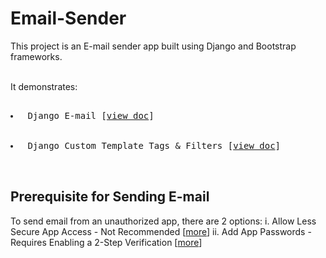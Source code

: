 # Email-Sender

This project is an E-mail sender app built using Django and Bootstrap frameworks.

<br>
It demonstrates: 
			<pre>
				<li> Django E-mail [<a href="https://docs.djangoproject.com/en/3.0/topics/email/" target="_blank">view doc</a>]</li>
				<li> Django Custom Template Tags & Filters [<a href="https://docs.djangoproject.com/en/3.0/howto/custom-template-tags/" target="_blank">view doc</a>]</li>
			</pre>
				

## Prerequisite for Sending E-mail
To send email from an unauthorized app, there are 2 options:
i. Allow Less Secure App Access - Not Recommended [<a href="https://devanswers.co/allow-less-secure-apps-access-gmail-account/" target="_blank">more</a>]
ii. Add App Passwords - Requires Enabling a 2-Step Verification [<a href="https://devanswers.co/create-application-specific-password-gmail/" target="_blank">more</a>]

